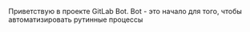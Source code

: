 Приветствую в проекте GitLab Bot. Bot - это начало для того, чтобы автоматизировать рутинные процессы